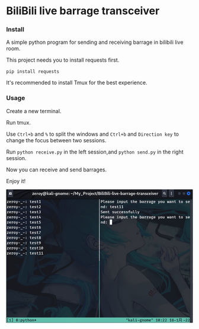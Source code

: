 # BiliBili live barrage transceiver

### Install
A simple python program for sending and receiving barrage in bilibili live room.

This project needs you to install requests first.
```
pip install requests
```
It's recommended to install Tmux for the best experience.

### Usage
Create a new terminal.

Run tmux.

Use `Ctrl+b` and `%` to split the windows and `Ctrl+b` and `Direction key` to change the focus between two sessions.

Run `python receive.py` in the left session,and `python send.py` in the right session.

Now you can receive and send barrages.

Enjoy it!

![screenshot](https://github.com/zeroy0410/BiliBili-live-barrage-transceiver/blob/main/src/screenshot.png)